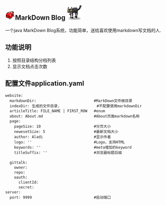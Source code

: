 ## ![](https://github.com/234369425/Markdown-Blog/blob/master/doc/img/bug32.png?raw=true)MarkDown Blog ![](https://github.com/234369425/Markdown-Blog/blob/master/doc/img/cat48.png?raw=true) ##

一个java MarkDown Blog系统，功能简单，送给喜欢使用markdown写文档的人.

## 功能说明 ##

1. 按照目录结构分档列表
2. 显示文档点击次数

## 配置文件application.yaml ##

    website:
	  markdownDir: 							#MarkDown文件根目录
	  indexDir: 生成的文件目录，				#不配置使用markdownDir
	  articleTitle: FILE_NAME | FIRST_ROW	#enum
	  about: About.md						#About页面markdown名称
	  page:		
	    pageSize: 10						#分页大小
	    newesetSize: 5						#最新文档大小
	    author: Aladi						#显示作者
	    logo: ''							#Logo，支持HTML
	    keywords: ''						#meta增加的keyword
	    titleSuffix: ''						#浏览器标题后缀
	
	  gittalk:
	    owner:
	    repo:
	    oauth:
	      clientId:
	      secret:
	server:
	  port: 9999							#启动端口


